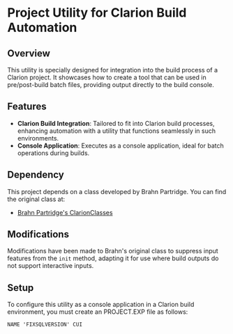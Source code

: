 # Project Utility for Clarion Build Automation

## Overview
This utility is specially designed for integration into the build process of a Clarion project. It showcases how to create a tool that can be used in pre/post-build batch files, providing output directly to the build console.

## Features
- **Clarion Build Integration**: Tailored to fit into Clarion build processes, enhancing automation with a utility that functions seamlessly in such environments.
- **Console Application**: Executes as a console application, ideal for batch operations during builds.

## Dependency
This project depends on a class developed by Brahn Partridge. You can find the original class at:
- [Brahn Partridge's ClarionClasses](https://github.com/fushnisoft/ClarionClasses)

## Modifications
Modifications have been made to Brahn's original class to suppress input features from the `init` method, adapting it for use where build outputs do not support interactive inputs.

## Setup
To configure this utility as a console application in a Clarion build environment, you must create an PROJECT.EXP file as follows:
```plaintext
NAME 'FIXSQLVERSION' CUI
